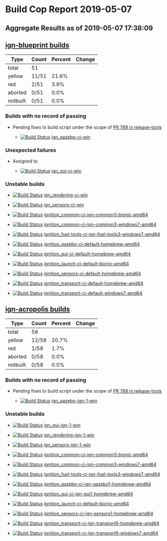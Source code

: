# Build Cop Report 2019-05-07
## Aggregate Results as of 2019-05-07 17:38:09

## [ign-blueprint builds](https://build.osrfoundation.org/view/ign-blueprint/)

| Type | Count | Percent | Change |
|--|--|--|--|
| total | 51 | |  |
| yellow | 11/51 | 21.6% |  |
| red | 2/51 | 3.9% |  |
| aborted | 0/51 | 0.0% |  |
| notbuilt | 0/51 | 0.0% |  |

### Builds with no record of passing


* Pending fixes to build script under the scope of [PR 789 in release-tools](https://bitbucket.org/osrf/release-tools/pull-requests/789/add-ign-gazebo-colcon-script-for-windows/diff)

    * [![Build Status](https://build.osrfoundation.org/job/ign_gazebo-ci-win//badge/icon)](https://build.osrfoundation.org/job/ign_gazebo-ci-win/) [ign_gazebo-ci-win](https://build.osrfoundation.org/job/ign_gazebo-ci-win/)


### Unexpected failures


* Assigned to

    * [![Build Status](https://build.osrfoundation.org/job/ign_gui-ci-win//badge/icon)](https://build.osrfoundation.org/job/ign_gui-ci-win/) [ign_gui-ci-win](https://build.osrfoundation.org/job/ign_gui-ci-win/)


### Unstable builds

* [![Build Status](https://build.osrfoundation.org/job/ign_rendering-ci-win//badge/icon)](https://build.osrfoundation.org/job/ign_rendering-ci-win/) [ign_rendering-ci-win](https://build.osrfoundation.org/job/ign_rendering-ci-win/)

* [![Build Status](https://build.osrfoundation.org/job/ign_sensors-ci-win//badge/icon)](https://build.osrfoundation.org/job/ign_sensors-ci-win/) [ign_sensors-ci-win](https://build.osrfoundation.org/job/ign_sensors-ci-win/)

* [![Build Status](https://build.osrfoundation.org/job/ignition_common-ci-ign-common3-bionic-amd64//badge/icon)](https://build.osrfoundation.org/job/ignition_common-ci-ign-common3-bionic-amd64/) [ignition_common-ci-ign-common3-bionic-amd64](https://build.osrfoundation.org/job/ignition_common-ci-ign-common3-bionic-amd64/)

* [![Build Status](https://build.osrfoundation.org/job/ignition_common-ci-ign-common3-windows7-amd64//badge/icon)](https://build.osrfoundation.org/job/ignition_common-ci-ign-common3-windows7-amd64/) [ignition_common-ci-ign-common3-windows7-amd64](https://build.osrfoundation.org/job/ignition_common-ci-ign-common3-windows7-amd64/)

* [![Build Status](https://build.osrfoundation.org/job/ignition_fuel-tools-ci-ign-fuel-tools3-windows7-amd64//badge/icon)](https://build.osrfoundation.org/job/ignition_fuel-tools-ci-ign-fuel-tools3-windows7-amd64/) [ignition_fuel-tools-ci-ign-fuel-tools3-windows7-amd64](https://build.osrfoundation.org/job/ignition_fuel-tools-ci-ign-fuel-tools3-windows7-amd64/)

* [![Build Status](https://build.osrfoundation.org/job/ignition_gazebo-ci-default-homebrew-amd64//badge/icon)](https://build.osrfoundation.org/job/ignition_gazebo-ci-default-homebrew-amd64/) [ignition_gazebo-ci-default-homebrew-amd64](https://build.osrfoundation.org/job/ignition_gazebo-ci-default-homebrew-amd64/)

* [![Build Status](https://build.osrfoundation.org/job/ignition_gui-ci-default-homebrew-amd64//badge/icon)](https://build.osrfoundation.org/job/ignition_gui-ci-default-homebrew-amd64/) [ignition_gui-ci-default-homebrew-amd64](https://build.osrfoundation.org/job/ignition_gui-ci-default-homebrew-amd64/)

* [![Build Status](https://build.osrfoundation.org/job/ignition_launch-ci-default-bionic-amd64//badge/icon)](https://build.osrfoundation.org/job/ignition_launch-ci-default-bionic-amd64/) [ignition_launch-ci-default-bionic-amd64](https://build.osrfoundation.org/job/ignition_launch-ci-default-bionic-amd64/)

* [![Build Status](https://build.osrfoundation.org/job/ignition_sensors-ci-default-homebrew-amd64//badge/icon)](https://build.osrfoundation.org/job/ignition_sensors-ci-default-homebrew-amd64/) [ignition_sensors-ci-default-homebrew-amd64](https://build.osrfoundation.org/job/ignition_sensors-ci-default-homebrew-amd64/)

* [![Build Status](https://build.osrfoundation.org/job/ignition_transport-ci-default-homebrew-amd64//badge/icon)](https://build.osrfoundation.org/job/ignition_transport-ci-default-homebrew-amd64/) [ignition_transport-ci-default-homebrew-amd64](https://build.osrfoundation.org/job/ignition_transport-ci-default-homebrew-amd64/)

* [![Build Status](https://build.osrfoundation.org/job/ignition_transport-ci-default-windows7-amd64//badge/icon)](https://build.osrfoundation.org/job/ignition_transport-ci-default-windows7-amd64/) [ignition_transport-ci-default-windows7-amd64](https://build.osrfoundation.org/job/ignition_transport-ci-default-windows7-amd64/)


## [ign-acropolis builds](https://build.osrfoundation.org/view/ign-acropolis/)

| Type | Count | Percent | Change |
|--|--|--|--|
| total | 58 | |  |
| yellow | 12/58 | 20.7% |  |
| red | 1/58 | 1.7% |  |
| aborted | 0/58 | 0.0% |  |
| notbuilt | 0/58 | 0.0% |  |

### Builds with no record of passing


* Pending fixes to build script under the scope of [PR 789 in release-tools](https://bitbucket.org/osrf/release-tools/pull-requests/789/add-ign-gazebo-colcon-script-for-windows/diff)

    * [![Build Status](https://build.osrfoundation.org/job/ign_gazebo-ign-1-win//badge/icon)](https://build.osrfoundation.org/job/ign_gazebo-ign-1-win/) [ign_gazebo-ign-1-win](https://build.osrfoundation.org/job/ign_gazebo-ign-1-win/)


### Unstable builds

* [![Build Status](https://build.osrfoundation.org/job/ign_gui-ign-1-win//badge/icon)](https://build.osrfoundation.org/job/ign_gui-ign-1-win/) [ign_gui-ign-1-win](https://build.osrfoundation.org/job/ign_gui-ign-1-win/)

* [![Build Status](https://build.osrfoundation.org/job/ign_rendering-ign-1-win//badge/icon)](https://build.osrfoundation.org/job/ign_rendering-ign-1-win/) [ign_rendering-ign-1-win](https://build.osrfoundation.org/job/ign_rendering-ign-1-win/)

* [![Build Status](https://build.osrfoundation.org/job/ign_sensors-ign-1-win//badge/icon)](https://build.osrfoundation.org/job/ign_sensors-ign-1-win/) [ign_sensors-ign-1-win](https://build.osrfoundation.org/job/ign_sensors-ign-1-win/)

* [![Build Status](https://build.osrfoundation.org/job/ignition_common-ci-ign-common3-bionic-amd64//badge/icon)](https://build.osrfoundation.org/job/ignition_common-ci-ign-common3-bionic-amd64/) [ignition_common-ci-ign-common3-bionic-amd64](https://build.osrfoundation.org/job/ignition_common-ci-ign-common3-bionic-amd64/)

* [![Build Status](https://build.osrfoundation.org/job/ignition_common-ci-ign-common3-windows7-amd64//badge/icon)](https://build.osrfoundation.org/job/ignition_common-ci-ign-common3-windows7-amd64/) [ignition_common-ci-ign-common3-windows7-amd64](https://build.osrfoundation.org/job/ignition_common-ci-ign-common3-windows7-amd64/)

* [![Build Status](https://build.osrfoundation.org/job/ignition_fuel-tools-ci-ign-fuel-tools3-windows7-amd64//badge/icon)](https://build.osrfoundation.org/job/ignition_fuel-tools-ci-ign-fuel-tools3-windows7-amd64/) [ignition_fuel-tools-ci-ign-fuel-tools3-windows7-amd64](https://build.osrfoundation.org/job/ignition_fuel-tools-ci-ign-fuel-tools3-windows7-amd64/)

* [![Build Status](https://build.osrfoundation.org/job/ignition_gazebo-ci-ign-gazebo1-homebrew-amd64//badge/icon)](https://build.osrfoundation.org/job/ignition_gazebo-ci-ign-gazebo1-homebrew-amd64/) [ignition_gazebo-ci-ign-gazebo1-homebrew-amd64](https://build.osrfoundation.org/job/ignition_gazebo-ci-ign-gazebo1-homebrew-amd64/)

* [![Build Status](https://build.osrfoundation.org/job/ignition_gui-ci-ign-gui1-homebrew-amd64//badge/icon)](https://build.osrfoundation.org/job/ignition_gui-ci-ign-gui1-homebrew-amd64/) [ignition_gui-ci-ign-gui1-homebrew-amd64](https://build.osrfoundation.org/job/ignition_gui-ci-ign-gui1-homebrew-amd64/)

* [![Build Status](https://build.osrfoundation.org/job/ignition_launch-ci-default-bionic-amd64//badge/icon)](https://build.osrfoundation.org/job/ignition_launch-ci-default-bionic-amd64/) [ignition_launch-ci-default-bionic-amd64](https://build.osrfoundation.org/job/ignition_launch-ci-default-bionic-amd64/)

* [![Build Status](https://build.osrfoundation.org/job/ignition_sensors-ci-ign-sensors1-homebrew-amd64//badge/icon)](https://build.osrfoundation.org/job/ignition_sensors-ci-ign-sensors1-homebrew-amd64/) [ignition_sensors-ci-ign-sensors1-homebrew-amd64](https://build.osrfoundation.org/job/ignition_sensors-ci-ign-sensors1-homebrew-amd64/)

* [![Build Status](https://build.osrfoundation.org/job/ignition_transport-ci-ign-transport6-homebrew-amd64//badge/icon)](https://build.osrfoundation.org/job/ignition_transport-ci-ign-transport6-homebrew-amd64/) [ignition_transport-ci-ign-transport6-homebrew-amd64](https://build.osrfoundation.org/job/ignition_transport-ci-ign-transport6-homebrew-amd64/)

* [![Build Status](https://build.osrfoundation.org/job/ignition_transport-ci-ign-transport6-windows7-amd64//badge/icon)](https://build.osrfoundation.org/job/ignition_transport-ci-ign-transport6-windows7-amd64/) [ignition_transport-ci-ign-transport6-windows7-amd64](https://build.osrfoundation.org/job/ignition_transport-ci-ign-transport6-windows7-amd64/)